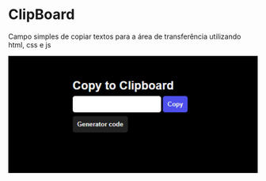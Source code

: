 # ClipBoard

Campo simples de copiar textos para a área de transferência utilizando html, css e js

![](./.github/preview.png)
